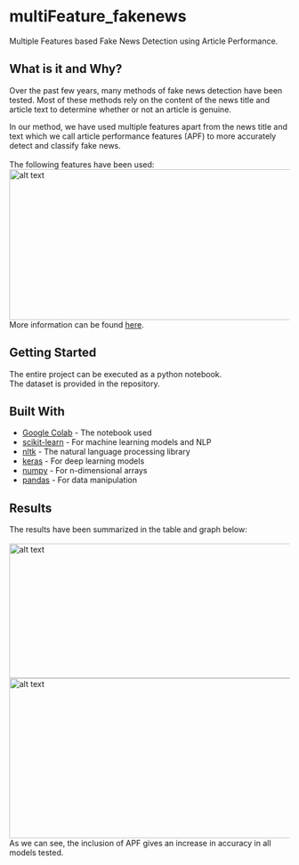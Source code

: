 # multiFeature_fakenews
Multiple Features based Fake News Detection using Article Performance.

## What is it and Why?
Over the past few years, many methods of fake news detection have been tested. Most of these methods rely on the content of the news title and article text to determine whether or not an article is genuine.

In our method, we have used multiple features apart from the news title and text which we call article performance features (APF) to more accurately detect and classify fake news.<br><br>
The following features have been used:<br>
<img src="https://github.com/mrushad/multiFeature_fakenews/blob/c6deed6fcfd956e0a9fa9c9d83a7c52f3ee85137/Reports%20and%20Pictures/Pictures/Features.png" alt="alt text" width="655" height="271">
<br>
More information can be found <a href="https://github.com/mrushad/multiFeature_fakenews/blob/69141beffe5ad5e9442521a5efc2a8de2cd02033/Reports%20and%20Pictures/Report/ML-Project-Report.pdf">here</a>.

## Getting Started

The entire project can be executed as a python notebook.<br>
The dataset is provided in the repository.


## Built With

* [Google Colab](https://colab.research.google.com/notebooks/intro.ipynb) - The notebook used
* [scikit-learn](https://scikit-learn.org/stable/) - For machine learning models and NLP
* [nltk](https://www.nltk.org/) - The natural language processing library
* [keras](https://keras.io/) - For deep learning models
* [numpy](https://numpy.org/) - For n-dimensional arrays
* [pandas](https://pandas.pydata.org/) - For data manipulation

## Results
The results have been summarized in the table and graph below:<br><br>
<img src="https://github.com/mrushad/multiFeature_fakenews/blob/d029bf611436ec24e11d28ba5af1906d5a6b3177/Reports%20and%20Pictures/Pictures/ComparisionTable.png" alt="alt text" width="762" height="242">
<img src="https://github.com/mrushad/multiFeature_fakenews/blob/d029bf611436ec24e11d28ba5af1906d5a6b3177/Reports%20and%20Pictures/Pictures/ComparisionGraph.png" alt="alt text" width="570" height="288">
<br>
As we can see, the inclusion of APF gives an increase in accuracy in all models tested.
